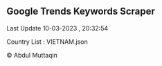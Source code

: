

## Google Trends Keywords Scraper 
 
Last Update 10-03-2023 , 20:32:54

Country List :
VIETNAM.json



© Abdul Muttaqin 
